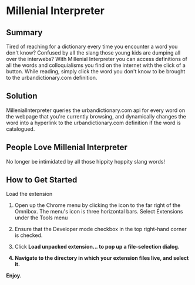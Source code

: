 # Millenial Interpreter #

 

## Summary ##
  Tired of reaching for a dictionary every time you encounter a word you don't know? Confused by all the slang those young kids are dumping all over the interwebs? With Millenial Interpreter you can access definitions of all the words and colloquialisms you find on the internet with the click of a button. While reading, simply click the word you don't know to be brought to the urbandictionary.com definition. 

## Solution ##
  MillenialInterpreter queries the urbandictionary.com api for every word on the webpage that you're currently browsing, and dynamically changes the word into a hyperlink to the urbandictionary.com definition if the word is catalogued.

## People Love Millenial Interpreter ##
  No longer be intimidated by all those hippity hoppity slang words!

## How to Get Started ##

Load the extension

1) Open up the Chrome menu by clicking the icon to the far right of the Omnibox. The menu's icon is three horizontal bars. Select Extensions under the Tools menu 

2) Ensure that the Developer mode checkbox in the top right-hand corner is checked.

3) Click <b>Load unpacked extension...<b> to pop up a file-selection dialog.

4) Navigate to the directory in which your extension files live, and select it.

Enjoy.
